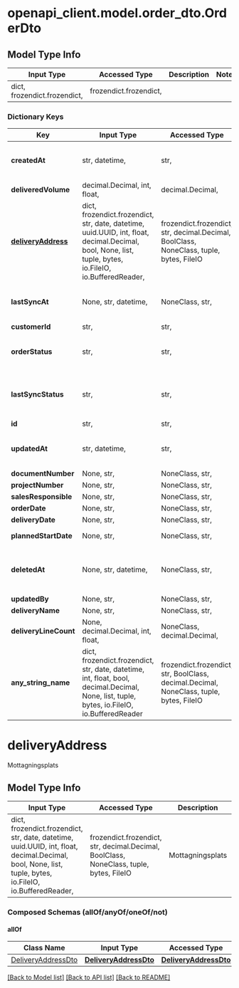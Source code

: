 # openapi_client.model.order_dto.OrderDto

## Model Type Info
Input Type | Accessed Type | Description | Notes
------------ | ------------- | ------------- | -------------
dict, frozendict.frozendict,  | frozendict.frozendict,  |  | 

### Dictionary Keys
Key | Input Type | Accessed Type | Description | Notes
------------ | ------------- | ------------- | ------------- | -------------
**createdAt** | str, datetime,  | str,  | Skapades | value must conform to RFC-3339 date-time
**deliveredVolume** | decimal.Decimal, int, float,  | decimal.Decimal,  | Levererad volym | 
**[deliveryAddress](#deliveryAddress)** | dict, frozendict.frozendict, str, date, datetime, uuid.UUID, int, float, decimal.Decimal, bool, None, list, tuple, bytes, io.FileIO, io.BufferedReader,  | frozendict.frozendict, str, decimal.Decimal, BoolClass, NoneClass, tuple, bytes, FileIO | Mottagningsplats | 
**lastSyncAt** | None, str, datetime,  | NoneClass, str,  | Synkronisera | value must conform to RFC-3339 date-time
**customerId** | str,  | str,  | Kund | 
**orderStatus** | str,  | str,  | Orderstatus | must be one of ["CLOSED", "OPENED", ] 
**lastSyncStatus** | str,  | str,  | Synkronisering status | must be one of ["ERROR", "SUCCESS", "UNKNOWN", ] 
**id** | str,  | str,  | Ordernummer | 
**updatedAt** | str, datetime,  | str,  | Senast ändrad | value must conform to RFC-3339 date-time
**documentNumber** | None, str,  | NoneClass, str,  | Dokumentnummer | [optional] 
**projectNumber** | None, str,  | NoneClass, str,  | Projektnummer | [optional] 
**salesResponsible** | None, str,  | NoneClass, str,  | Ansvarig säljare | [optional] 
**orderDate** | None, str,  | NoneClass, str,  | Orderdatum | [optional] 
**deliveryDate** | None, str,  | NoneClass, str,  | Leveransdatum | [optional] 
**plannedStartDate** | None, str,  | NoneClass, str,  | Planerat Startdatum | [optional] 
**deletedAt** | None, str, datetime,  | NoneClass, str,  |  | [optional] value must conform to RFC-3339 date-time
**updatedBy** | None, str,  | NoneClass, str,  |  | [optional] 
**deliveryName** | None, str,  | NoneClass, str,  | Mottagarnamn | [optional] 
**deliveryLineCount** | None, decimal.Decimal, int, float,  | NoneClass, decimal.Decimal,  | Leveranser | [optional] 
**any_string_name** | dict, frozendict.frozendict, str, date, datetime, int, float, bool, decimal.Decimal, None, list, tuple, bytes, io.FileIO, io.BufferedReader | frozendict.frozendict, str, BoolClass, decimal.Decimal, NoneClass, tuple, bytes, FileIO | any string name can be used but the value must be the correct type | [optional]

# deliveryAddress

Mottagningsplats

## Model Type Info
Input Type | Accessed Type | Description | Notes
------------ | ------------- | ------------- | -------------
dict, frozendict.frozendict, str, date, datetime, uuid.UUID, int, float, decimal.Decimal, bool, None, list, tuple, bytes, io.FileIO, io.BufferedReader,  | frozendict.frozendict, str, decimal.Decimal, BoolClass, NoneClass, tuple, bytes, FileIO | Mottagningsplats | 

### Composed Schemas (allOf/anyOf/oneOf/not)
#### allOf
Class Name | Input Type | Accessed Type | Description | Notes
------------- | ------------- | ------------- | ------------- | -------------
[DeliveryAddressDto](DeliveryAddressDto.md) | [**DeliveryAddressDto**](DeliveryAddressDto.md) | [**DeliveryAddressDto**](DeliveryAddressDto.md) |  | 

[[Back to Model list]](../../README.md#documentation-for-models) [[Back to API list]](../../README.md#documentation-for-api-endpoints) [[Back to README]](../../README.md)

